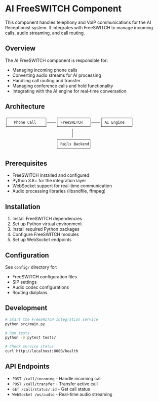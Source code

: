 # AI FreeSWITCH Component

This component handles telephony and VoIP communications for the AI Receptionist system. It integrates with FreeSWITCH to manage incoming calls, audio streaming, and call routing.

## Overview

The AI FreeSWITCH component is responsible for:
- Managing incoming phone calls
- Converting audio streams for AI processing
- Handling call routing and transfer
- Managing conference calls and hold functionality
- Integrating with the AI engine for real-time conversation

## Architecture

```
┌─────────────────┐    ┌──────────────┐    ┌─────────────┐
│   Phone Call    │────│ FreeSWITCH   │────│ AI Engine   │
└─────────────────┘    └──────────────┘    └─────────────┘
                              │
                              │
                       ┌──────────────┐
                       │ Rails Backend│
                       └──────────────┘
```

## Prerequisites

- FreeSWITCH installed and configured
- Python 3.8+ for the integration layer
- WebSocket support for real-time communication
- Audio processing libraries (libsndfile, ffmpeg)

## Installation

1. Install FreeSWITCH dependencies
2. Set up Python virtual environment
3. Install required Python packages
4. Configure FreeSWITCH modules
5. Set up WebSocket endpoints

## Configuration

See `config/` directory for:
- FreeSWITCH configuration files
- SIP settings
- Audio codec configurations
- Routing dialplans

## Development

```bash
# Start the FreeSWITCH integration service
python src/main.py

# Run tests
python -m pytest tests/

# Check service status
curl http://localhost:8080/health
```

## API Endpoints

- `POST /call/incoming` - Handle incoming call
- `POST /call/transfer` - Transfer active call
- `GET /call/status/:id` - Get call status
- `WebSocket /ws/audio` - Real-time audio streaming
